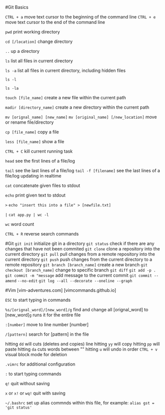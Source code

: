 #Git Basics

`CTRL + a`
move text cursor to the beginning of the command line
`CTRL + e`
move text cursor to the end of the command line

`pwd`
print working directory

`cd [/location]`
change directory

`..`
up a directory


`ls`
list all files in current directory

`ls -a`
list all files in current directory, including hidden files

`ls -l`


`ls -la`


`touch [file_name]`
create a new file within the current path

`madir [directory_name]`
create a new directory within the current path

`mv [orignal_name] [new_name]`
`mv [original_name] [/new_location]`
move or rename file/directory

`cp [file_name]`
copy a file

`less [file_name]`
show a file

`CTRL + C`
kill current running task

`head`
see the first lines of a file/log

`tail`
see the last lines of a file/log
`tail -f [filename]`
see the last lines of a file/log updating in realtime

`cat`
concatenate given files to stdout

`echo`
print given text to stdout

`>`
`echo "insert this into a file" > [newfile.txt]`

`|`
`cat app.py | wc -l`

`wc`
word count

`CTRL + R`
reverse search commands

#Git
`git init` initialize git in a directory
`git status` check if there are any changes that have not been commited
`git clone` clone a repository into the current directory
`git pull` pull changes from a remote repository into the current directory
`git push` push changes from the current directory to a remote repository
`git branch [branch_name]` create a new branch
`git checkout [branch_name]` change to specific branch
`git diff` 
`git add -p .` 
`git commit -m "message` add message to the current commit
`git commit --amend`
`--no-edit`
`git log --all --decorate --oneline --graph`

#Vim
[vim-adventures.com]
[vimcommands.github.io]

`ESC`
to start typing in commands

`%s/[orignal_word]/[new_word]/g`
find and change all [orignal_word] to [new_word]`g` runs it for the entire file

`:[number]`
move to line number [number]

`/[pattern]`
search for [pattern] in the file

hitting `dd` will cuts (deletes and copies) line
hitting `yy` will copy
hitting `pp` will paste
hitting `da` cuts words between ""
hitting `u` will undo in order
`CTRL + v` visual block mode for deletion

`.vimrc` for additional configuration 

`:`
to start typing commands

`q!`
quit without saving

`x` or `x!` or `wq!`
quit with saving

`~/.bashrc`
set up alias commnds within this file, for example: `alias gst = 'git status'`
